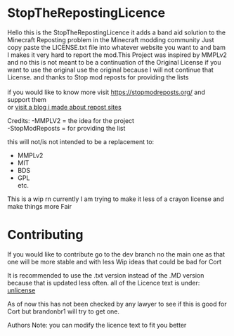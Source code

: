 # StopTheRepostingLicence

Hello this is the StopTheRepostingLicence it adds a band aid solution to the Minecraft Reposting problem in the Minecraft modding community Just copy paste the LICENSE.txt file into whatever website you want to and bam I makes it very hard to report the mod.This Project was inspired by MMPLv2 and no this is not meant to be a continuation of the Original License if you want to use the original use the original because I will not continue that License. and thanks to Stop mod reposts for providing the lists<br>
<br>
if you would like to know more visit https://stopmodreposts.org/ and support them <br>
or [ visit a blog i made about repost sites](https://brandonmohammed666blogs.wordpress.com/2022/02/03/the-issue-with-repost-sites-like-9minecraft/)

Credits:
-MMPLV2 = the idea for the project <br>
-StopModReposts = for providing the list<br>

this will not/is not intended to be a replacement to:
- MMPLv2<br>
- MIT<br>
- BDS<br>
- GPL<br>
etc.<br>

This is a wip rn currently I am trying to make it less of a crayon license and make things more Fair 

# Contributing 
If you would like to contribute go to the dev branch no the main one as that one will be more stable and with less Wip ideas that could be bad for Cort

It is recommended to use the .txt version instead of the .MD version because that is updated less often.
all of the Licence text is under:<br>
[unlicense](https://unlicense.org/)


As of now this has not been checked by any lawyer to see if this is good for Cort but brandonbr1 will try to get one.

Authors Note: you can modify the licence text to fit you better

